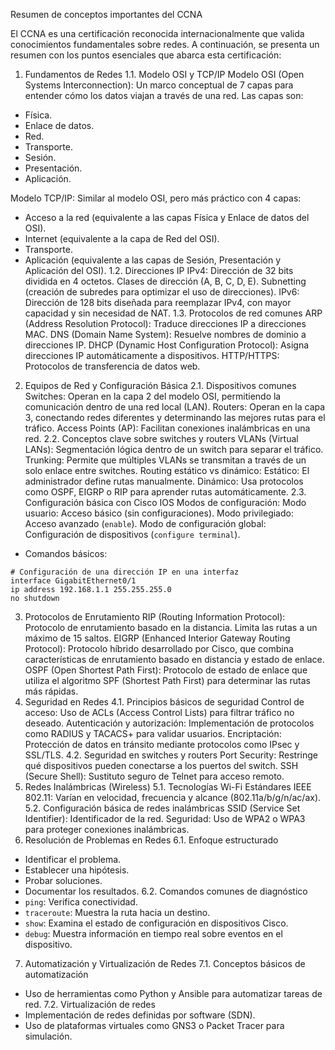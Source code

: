Resumen de conceptos importantes del CCNA

El CCNA es una certificación reconocida internacionalmente que valida conocimientos fundamentales sobre redes. A continuación, se presenta un resumen con los puntos esenciales que abarca esta certificación:
1. Fundamentos de Redes
1.1. Modelo OSI y TCP/IP
Modelo OSI (Open Systems Interconnection): Un marco conceptual de 7 capas para entender cómo los datos viajan a través de una red. Las capas son:
  * Física.
  * Enlace de datos.
  * Red.
  * Transporte.
  * Sesión.
  * Presentación.
  * Aplicación.

Modelo TCP/IP: Similar al modelo OSI, pero más práctico con 4 capas:
  * Acceso a la red (equivalente a las capas Física y Enlace de datos del OSI).
  * Internet (equivalente a la capa de Red del OSI).
  * Transporte.
  * Aplicación (equivalente a las capas de Sesión, Presentación y Aplicación del OSI).
1.2. Direcciones IP
IPv4: Dirección de 32 bits dividida en 4 octetos. Clases de dirección (A, B, C, D, E). Subnetting (creación de subredes para optimizar el uso de direcciones).
IPv6: Dirección de 128 bits diseñada para reemplazar IPv4, con mayor capacidad y sin necesidad de NAT.
1.3. Protocolos de red comunes
ARP (Address Resolution Protocol): Traduce direcciones IP a direcciones MAC.
DNS (Domain Name System): Resuelve nombres de dominio a direcciones IP.
DHCP (Dynamic Host Configuration Protocol): Asigna direcciones IP automáticamente a dispositivos.
HTTP/HTTPS: Protocolos de transferencia de datos web.
2. Equipos de Red y Configuración Básica
2.1. Dispositivos comunes
Switches: Operan en la capa 2 del modelo OSI, permitiendo la comunicación dentro de una red local (LAN).
Routers: Operan en la capa 3, conectando redes diferentes y determinando las mejores rutas para el tráfico.
Access Points (AP): Facilitan conexiones inalámbricas en una red.
2.2. Conceptos clave sobre switches y routers
VLANs (Virtual LANs): Segmentación lógica dentro de un switch para separar el tráfico.
Trunking: Permite que múltiples VLANs se transmitan a través de un solo enlace entre switches.
Routing estático vs dinámico:
  Estático: El administrador define rutas manualmente.
  Dinámico: Usa protocolos como OSPF, EIGRP o RIP para aprender rutas automáticamente.
2.3. Configuración básica con Cisco IOS
Modos de configuración:
  Modo usuario: Acceso básico (sin configuraciones).
  Modo privilegiado: Acceso avanzado (`enable`).
  Modo de configuración global: Configuración de dispositivos (`configure terminal`).

* Comandos básicos:
```
# Configuración de una dirección IP en una interfaz
interface GigabitEthernet0/1
ip address 192.168.1.1 255.255.255.0
no shutdown
```
3. Protocolos de Enrutamiento
RIP (Routing Information Protocol):
  Protocolo de enrutamiento basado en la distancia. Limita las rutas a un máximo de 15 saltos.
EIGRP (Enhanced Interior Gateway Routing Protocol):
  Protocolo híbrido desarrollado por Cisco, que combina características de enrutamiento basado en distancia y estado de enlace.
OSPF (Open Shortest Path First):
  Protocolo de estado de enlace que utiliza el algoritmo SPF (Shortest Path First) para determinar las rutas más rápidas.
4. Seguridad en Redes
4.1. Principios básicos de seguridad
Control de acceso: Uso de ACLs (Access Control Lists) para filtrar tráfico no deseado.
Autenticación y autorización: Implementación de protocolos como RADIUS y TACACS+ para validar usuarios.
Encriptación: Protección de datos en tránsito mediante protocolos como IPsec y SSL/TLS.
4.2. Seguridad en switches y routers
Port Security: Restringe qué dispositivos pueden conectarse a los puertos del switch.
SSH (Secure Shell): Sustituto seguro de Telnet para acceso remoto.
5. Redes Inalámbricas (Wireless)
5.1. Tecnologías Wi-Fi
Estándares IEEE 802.11: Varían en velocidad, frecuencia y alcance (802.11a/b/g/n/ac/ax).
5.2. Configuración básica de redes inalámbricas
SSID (Service Set Identifier): Identificador de la red.
Seguridad: Uso de WPA2 o WPA3 para proteger conexiones inalámbricas.
6. Resolución de Problemas en Redes
6.1. Enfoque estructurado
* Identificar el problema.
* Establecer una hipótesis.
* Probar soluciones.
* Documentar los resultados.
6.2. Comandos comunes de diagnóstico
* `ping`: Verifica conectividad.
* `traceroute`: Muestra la ruta hacia un destino.
* `show`: Examina el estado de configuración en dispositivos Cisco.
* `debug`: Muestra información en tiempo real sobre eventos en el dispositivo.
7. Automatización y Virtualización de Redes
7.1. Conceptos básicos de automatización
* Uso de herramientas como Python y Ansible para automatizar tareas de red.
7.2. Virtualización de redes
* Implementación de redes definidas por software (SDN).
* Uso de plataformas virtuales como GNS3 o Packet Tracer para simulación.
